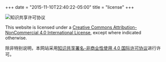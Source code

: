 +++
date = "2015-11-10T22:40:22-05:00"
title = "license"
+++

![知识共享许可协议](https://i.creativecommons.org/l/by-nc/4.0/88x31.png)

This website is licensed under a [Creative Commons Attribution-NonCommercial 4.0 International License](http://creativecommons.org/licenses/by-nc/4.0/), except where indicated otherwise.

除非特别说明，本网站采用[知识共享署名-非商业性使用 4.0 国际许可协议](http://creativecommons.org/licenses/by-nc/4.0/)进行许可。